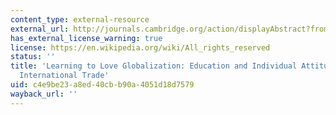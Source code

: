 ```yaml
---
content_type: external-resource
external_url: http://journals.cambridge.org/action/displayAbstract?fromPage=online&aid=430731
has_external_license_warning: true
license: https://en.wikipedia.org/wiki/All_rights_reserved
status: ''
title: 'Learning to Love Globalization: Education and Individual Attitudes Toward
  International Trade'
uid: c4e9be23-a8ed-40cb-b90a-4051d18d7579
wayback_url: ''
---
```

